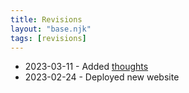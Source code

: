 ```yaml
---
title: Revisions
layout: "base.njk"
tags: [revisions]
---
```


- 2023-03-11 - Added [thoughts](/thoughts)
- 2023-02-24 - Deployed new website